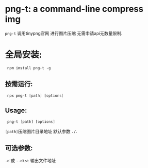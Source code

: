 # png-t: a command-line compress img

`png-t` 调用tinypng官网 进行图片压缩 无需申请api无数量限制.


# 全局安装:

     npm install png-t -g

## 按需运行:

     npx png-t [path] [options]

## Usage:

     png-t [path] [options]

`[path]`压缩图片目录地址 默认参数 `./`.


## 可选参数:

`-d` 或 `--dist` 输出文件地址


